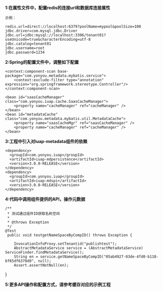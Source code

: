 ﻿**1:在属性文件中，配置redis的连接url和数据库连接属性**

	示例：
	
	redis.url=direct://localhost:6379?poolName=mypool&poolSize=100
	jdbc.driver=com.mysql.jdbc.Driver
	jdbc.url=jdbc:mysql://localhost:3306/tenant01?useUnicode=true&characterEncoding=utf-8
	jdbc.catalog=tenant01
	jdbc.username=root
	jdbc.password=1234

	

**2:Spring的配置文件中，调整如下配置**

	
	<context:component-scan base-package="com.yonyou.metadata.mybatis.service">
		<context:exclude-filter type="annotation" expression="org.springframework.stereotype.Controller"/>
	</context:component-scan>

	<bean id="saasCacheManager" class="com.yonyou.iuap.cache.SaasCacheManager">
		<property name="cacheManager" ref="cacheManager" />
	</bean>
	<bean id="metadataCache" class="com.yonyou.metadata.mybatis.util.MetadataCache">
		<property name="saasCacheMgr" ref="saasCacheManager" />
		<property name="cacheManager" ref="cacheManager" />
	</bean>	

**3:工程中引入对iuap-metadata组件的依赖**

	<dependency>
	  <groupId>com.yonyou.iuap</groupId>
	  <artifactId>iuap-mdpersistence</artifactId>
	  <version>3.0.0-RELEASE</version>
	</dependency>
	<dependency>
	  <groupId>com.yonyou.iuap</groupId>
	  <artifactId>iuap-mdspi</artifactId>
	  <version>3.0.0-RELEASE</version>
	</dependency>	

**4:代码中调用组件提供的API，操作元数据**

	/**
	 * 测试通过组件ID获取名称空间
	 * 
	 * @throws Exception
	 */
	@Test
	 public void testgetNameSpaceByCompID() throws Exception {

    	InvocationInfoProxy.setTenantid("publishtest");
   		AbstractMetadataService service = (AbstractMetadataService) ServiceFinder.findMetadataService();
   		String en = service.getNameSpaceByCompID("05ab4927-03de-4fd0-b118-6f65df6378d0", null);
   		Assert.assertNotNull(en);

  }

**5:更多API操作和配置方式，请参考缓存对应的示例工程**